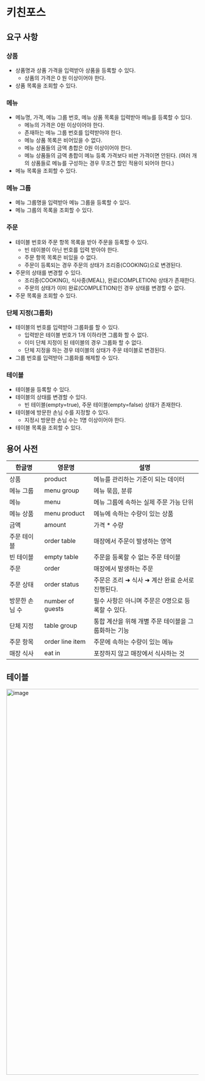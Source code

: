 # 키친포스

## 요구 사항

### 상품

- 상품명과 상품 가격을 입력받아 상품을 등록할 수 있다.
  - 상품의 가격은 0 원 이상이어야 한다.
- 상품 목록을 조회할 수 있다.

### 메뉴

- 메뉴명, 가격, 메뉴 그룹 번호, 메뉴 상품 목록을 입력받아 메뉴를 등록할 수 있다.
  - 메뉴의 가격은 0원 이상이어야 한다.
  - 존재하는 메뉴 그룹 번호를 입력받아야 한다.
  - 메뉴 상품 목록은 비어있을 수 없다.
  - 메뉴 상품들의 금액 총합은 0원 이상이어야 한다.
  - 메뉴 상품들의 금액 총합이 메뉴 등록 가격보다 비싼 가격이면 안된다. (여러 개의 상품들로 메뉴를 구성하는 경우 무조건 할인 적용이 되어야 한다.)
- 메뉴 목록을 조회할 수 있다. 

### 메뉴 그룹

- 메뉴 그룹명을 입력받아 메뉴 그룹을 등록할 수 있다.  
- 메뉴 그룹의 목록을 조회할 수 있다.

### 주문

- 테이블 번호와 주문 항목 목록을 받아 주문을 등록할 수 있다.
  - 빈 테이블이 아닌 번호를 입력 받아야 한다.  
  - 주문 항목 목록은 비있을 수 없다.
  - 주문이 등록되는 경우 주문의 상태가 조리중(COOKING)으로 변경된다.
- 주문의 상태를 변경할 수 있다.  
    - 조리중(COOKING), 식사중(MEAL), 완료(COMPLETION) 상태가 존재한다.
    - 주문의 상태가 이미 완료(COMPLETION)인 경우 상태를 변경할 수 없다.
- 주문 목록을 조회할 수 있다.  

### 단체 지정(그룹화)

- 테이블의 번호를 입력받아 그룹화를 할 수 있다.
  - 입력받은 테이블 번호가 1개 이하라면 그룹화 할 수 없다. 
  - 이미 단체 지정이 된 테이블의 경우 그룹화 할 수 없다.  
  - 단체 지정을 하는 경우 테이블의 상태가 주문 테이블로 변경된다.
- 그룹 번호를 입력받아 그룹화를 해제할 수 있다.

### 테이블

- 테이블을 등록할 수 있다.
- 테이블의 상태를 변경할 수 있다.
    - 빈 테이블(empty=true), 주문 테이블(empty=false) 상태가 존재한다.
- 테이블에 방문한 손님 수를 지정할 수 있다.
    - 지정시 방문한 손님 수는 1명 이상이어야 한다.  
- 테이블 목록을 조회할 수 있다.  


## 용어 사전

| 한글명 | 영문명 | 설명 |
| --- | --- | --- |
| 상품 | product | 메뉴를 관리하는 기준이 되는 데이터 |
| 메뉴 그룹 | menu group | 메뉴 묶음, 분류 |
| 메뉴 | menu | 메뉴 그룹에 속하는 실제 주문 가능 단위 |
| 메뉴 상품 | menu product | 메뉴에 속하는 수량이 있는 상품 |
| 금액 | amount | 가격 * 수량 |
| 주문 테이블 | order table | 매장에서 주문이 발생하는 영역 |
| 빈 테이블 | empty table | 주문을 등록할 수 없는 주문 테이블 |
| 주문 | order | 매장에서 발생하는 주문 |
| 주문 상태 | order status | 주문은 조리 ➜ 식사 ➜ 계산 완료 순서로 진행된다. |
| 방문한 손님 수 | number of guests | 필수 사항은 아니며 주문은 0명으로 등록할 수 있다. |
| 단체 지정 | table group | 통합 계산을 위해 개별 주문 테이블을 그룹화하는 기능 |
| 주문 항목 | order line item | 주문에 속하는 수량이 있는 메뉴 |
| 매장 식사 | eat in | 포장하지 않고 매장에서 식사하는 것 |

## 테이블

<img width="1011" alt="image" src="https://github.com/greeng00se/greeng00se.github.io/assets/58586537/1c2a352e-bed7-4c0f-89ed-8d6d31487b9c">
